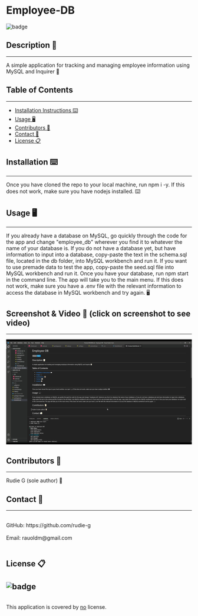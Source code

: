 # Employee-DB
![badge](https://img.shields.io/badge/license-Open-blue)<br />


## Description 📝 
---
A simple application for tracking and managing employee information using MySQL and Inquirer 📝


## Table of Contents  
---
- [Installation Instructions ⌨️](#installation-⌨️)
- [Usage 🖥️](#usage-🖥️)
- [Contributors 📜](#contributors-📜)
- [Contact 📠](#contact-📠)
- [License 📋](#license-📋)

## Installation ⌨️ 
---
Once you have cloned the repo to your local machine, run npm i -y. If this does not work, make sure you have nodejs installed. ⌨️
  
## Usage 🖥️ 
---
If you already have a database on MySQL, go quickly through the code for the app and change "employee_db" wherever you find it to whatever the name of your database is. If you do not have a database yet, but have information to input into a database, copy-paste the text in the schema.sql file, located in the db folder, into MySQL workbench and run it. If you want to use premade data to test the app, copy-paste the seed.sql file into MySQL workbench and run it. Once you have your database, run npm start in the command line. The app will take you to the main menu. If this does not work, make sure you have a .env file with the relevant information to access the database in MySQL workbench and try again. 🖥️

## Screenshot & Video 📸 (click on screenshot to see video)
---
[![READMEgenerate Demo](./assets/Employee-DB_screenshot.png)](https://drive.google.com/file/d/14gyxB8n-EHAmr6L3Cx46xbZXSOMTv7z8/view?usp=sharing "READMEgenerate Demo")
  
## Contributors 📜 
---
Rudie G (sole author) 📜


## Contact 📠 
---
<br />
GitHub: https://github.com/rudie-g
<br />
<br />
Email: rauoldm@gmail.com
<br />
<br />

## License 📋
![badge](https://img.shields.io/badge/license-Open-blue)
---
<br />
This application is covered by <a href=""> no</a> license.
